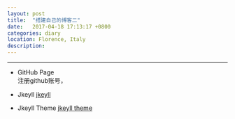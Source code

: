 ```yaml
---
layout: post
title:  "搭建自己的博客二"
date:   2017-04-18 17:13:17 +0800
categories: diary
location: Florence, Italy
description: 
---
```

---
* GitHub Page    
注册github账号，


* Jkeyll
[jkeyll](http://jekyll.com.cn)


* Jkeyll Theme
[jkeyll theme](http://jekyllthemes.org)
